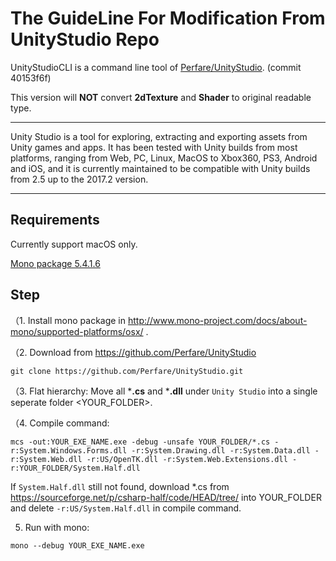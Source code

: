 # The GuideLine For Modification From UnityStudio Repo

UnityStudioCLI is a command line tool of [Perfare/UnityStudio](https://github.com/Perfare/UnityStudio). (commit 40153f6f)

This version will **NOT** convert **2dTexture** and **Shader** to original readable type.

---

Unity Studio is a tool for exploring, extracting and exporting assets from Unity games and apps. It has been tested with Unity builds from most platforms, ranging from Web, PC, Linux, MacOS to Xbox360, PS3, Android and iOS, and it is currently maintained to be compatible with Unity builds from 2.5 up to the 2017.2 version.

---

## Requirements 

Currently support macOS only.

[Mono package 5.4.1.6](https://www.mono-project.com/download/)


## Step

（1. Install mono package in http://www.mono-project.com/docs/about-mono/supported-platforms/osx/ .

（2. Download from https://github.com/Perfare/UnityStudio

```
git clone https://github.com/Perfare/UnityStudio.git
```

（3. Flat hierarchy: Move all ***.cs** and ***.dll** under `Unity Studio` into a single seperate folder <YOUR_FOLDER>.

（4. Compile command:

```
mcs -out:YOUR_EXE_NAME.exe -debug -unsafe YOUR_FOLDER/*.cs -r:System.Windows.Forms.dll -r:System.Drawing.dll -r:System.Data.dll -r:System.Web.dll -r:US/OpenTK.dll -r:System.Web.Extensions.dll -r:YOUR_FOLDER/System.Half.dll
```

If `System.Half.dll` still not found, download *.cs from https://sourceforge.net/p/csharp-half/code/HEAD/tree/ into YOUR_FOLDER and delete `-r:US/System.Half.dll` in compile command.

5. Run with mono:

```
mono --debug YOUR_EXE_NAME.exe
```

